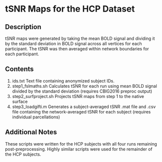 # tSNR Maps for the HCP Dataset

## Description
tSNR maps were generated by taking the mean BOLD signal and dividing it by the standard deviation in BOLD signal across all vertices for each participant. The tSNR was then averaged within network boundaries for each participant.

## Contents
1. ids.txt Text file containing anonymized subject IDs.
2. step1_fslmaths.sh Calculates tSNR for each run using mean BOLD signal divided by the standard deviation (requires CBIG2016 preproc output)
3. step2_surfproject.sh Projects tSNR maps from step 1 to the native surface
4. step3_loadgifti.m Generates a subject-averaged tSNR .mat file and .csv file containing the network-averaged tSNR for each subject (requires individual parcellations)

## Additional Notes
These scripts were written for the HCP subjects with all four runs remaining post-preprocessing. Highly similar scripts were used for the remainder of the HCP subjects.

